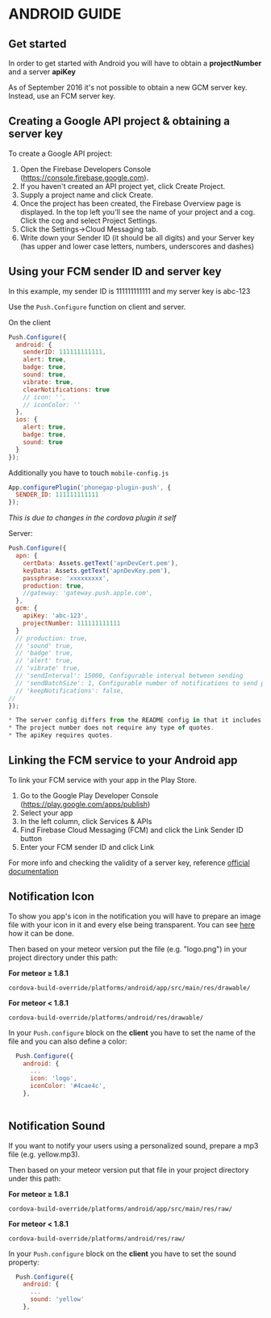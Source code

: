 ANDROID GUIDE
=============

## Get started
In order to get started with Android you will have to obtain a __projectNumber__ and a server __apiKey__

As of September 2016 it's not possible to obtain a new GCM server key. Instead, use an FCM server key.

## Creating a Google API project & obtaining a server key
To create a Google API project:

1. Open the Firebase Developers Console (https://console.firebase.google.com).
2. If you haven't created an API project yet, click Create Project.
3. Supply a project name and click Create. 
4. Once the project has been created, the Firebase Overview page is displayed. In the top left you'll see the name of your project and a cog. Click the cog and select Project Settings.
5. Click the Settings->Cloud Messaging tab. 
6. Write down your Sender ID (it should be all digits) and your Server key (has upper and lower case letters, numbers, underscores and dashes)

## Using your FCM sender ID and server key

In this example, my sender ID is 111111111111 and my server key is abc-123

Use the `Push.Configure` function on client and server.

On the client
```js
Push.Configure({
  android: {
    senderID: 111111111111,
    alert: true,
    badge: true,
    sound: true,
    vibrate: true,
    clearNotifications: true
    // icon: '',
    // iconColor: ''
  },
  ios: {
    alert: true,
    badge: true,
    sound: true
  }
});
```

Additionally you have to touch `mobile-config.js`
```js
App.configurePlugin('phonegap-plugin-push', {
  SENDER_ID: 111111111111
});
```
*This is due to changes in the cordova plugin it self*

Server:
```js
Push.Configure({
  apn: {
    certData: Assets.getText('apnDevCert.pem'),
    keyData: Assets.getText('apnDevKey.pem'),
    passphrase: 'xxxxxxxxx',
    production: true,
    //gateway: 'gateway.push.apple.com',
  },
  gcm: {
    apiKey: 'abc-123',
    projectNumber: 111111111111
  }
  // production: true,
  // 'sound' true,
  // 'badge' true,
  // 'alert' true,
  // 'vibrate' true,
  // 'sendInterval': 15000, Configurable interval between sending
  // 'sendBatchSize': 1, Configurable number of notifications to send per batch
  // 'keepNotifications': false,
//
});

* The server config differs from the README config in that it includes the projectNumber.
* The project number does not require any type of quotes.
* The apiKey requires quotes.
```

## Linking the FCM service to your Android app
To link your FCM service with your app in the Play Store.

1. Go to the Google Play Developer Console (https://play.google.com/apps/publish)
2. Select your app
3. In the left column, click Services & APIs
4. Find Firebase Cloud Messaging (FCM) and click the Link Sender ID button
5. Enter your FCM sender ID and click Link


For more info and checking the validity of a server key, reference [official documentation](https://firebase.google.com/docs/cloud-messaging/server#implementing-http-connection-server-protocol)

## Notification Icon

To show you app's icon in the notification you will have to prepare an image file with your icon in it and every else being transparent. You can see [here](https://clevertap.com/blog/fixing-notification-icon-for-android-lollipop-and-above/) how it can be done.


Then based on your meteor version put the file (e.g. "logo.png") in your project directory under this path:

__For meteor ≥ 1.8.1__
```
cordova-build-override/platforms/android/app/src/main/res/drawable/
```

__For meteor < 1.8.1__
```
cordova-build-override/platforms/android/res/drawable/
``` 

In your `Push.configure` block on the **client** you have to set the name of the file and you can also define a color:

```js 
  Push.Configure({
    android: {
      ...
      icon: 'logo',
      iconColor: '#4cae4c',
    },
    
``` 

## Notification Sound

If you want to notify your users using a personalized sound, prepare a mp3 file (e.g. yellow.mp3).

Then based on your meteor version put that file in your project directory under this path:

__For meteor ≥ 1.8.1__
```
cordova-build-override/platforms/android/app/src/main/res/raw/
```

__For meteor < 1.8.1__
```
cordova-build-override/platforms/android/res/raw/
``` 

In your `Push.configure` block on the **client** you have to set the sound property:

```js 
  Push.Configure({
    android: {
      ...
      sound: 'yellow'
    },
    
```    
